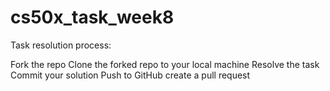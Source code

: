 # cs50x_task_week8

Task resolution process:

Fork the repo
Clone the forked repo to your local machine
Resolve the task
Commit your solution
Push to GitHub
create a pull request
